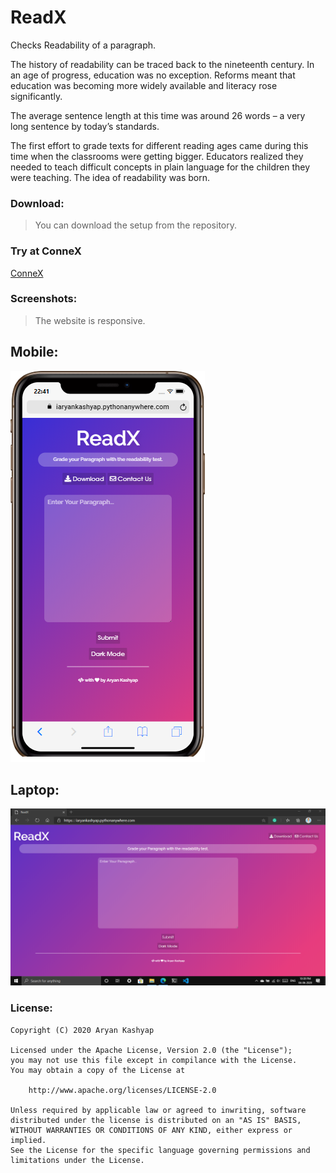 # ReadX

Checks Readability of a paragraph.

The history of readability can be traced back to the nineteenth century. In an age of progress, education was no exception. Reforms meant that education was becoming more widely available and literacy rose significantly.

The average sentence length at this time was around 26 words – a very long sentence by today’s standards.

The first effort to grade texts for different reading ages came during this time when the classrooms were getting bigger. Educators realized they needed to teach difficult concepts in plain language for the children they were teaching. The idea of readability was born.

<h3>Download:</h3>

> You can download the setup from the repository.

<h3>Try at ConneX</h3>
<a href="https://connex.pythonanywhere.com">ConneX</a>

<h3>Screenshots:</h3>

> The website is responsive.
<h2>Mobile:</h2>

![Mobile](/screenshots/Phone.png)

<h2>Laptop:</h2>

![Laptop](/screenshots/Laptop.png)

<h3>License:</h3>

```
Copyright (C) 2020 Aryan Kashyap

Licensed under the Apache License, Version 2.0 (the "License");
you may not use this file except in compilance with the License.
You may obtain a copy of the License at

	http://www.apache.org/licenses/LICENSE-2.0

Unless required by applicable law or agreed to inwriting, software
distributed under the license is distributed on an "AS IS" BASIS,
WITHOUT WARRANTIES OR CONDITIONS OF ANY KIND, either express or implied.
See the License for the specific language governing permissions and
limitations under the License.
```
